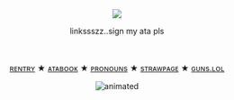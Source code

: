

　<p align="center">![](https://komarev.com/ghpvc/?username=2ft-high&label=✦&color=E593AD)</p>

<p align="center">
linkssszz..sign my ata pls

　<p align="center">[ʀᴇɴᴛʀʏ](https://rentry.co/flounde) ★ [ᴀᴛᴀʙᴏᴏᴋ](https://floortub.atabook.org/) ★ [ᴘʀᴏɴᴏᴜɴs](https://pronouns.cc/@2ft-high) ★ [sᴛʀᴀᴡᴘᴀɢᴇ](https://2ft-high.straw.page/) ★ [ɢᴜɴs.ʟᴏʟ](https://guns.lol/2ft_high)</p> 


<p align="center">
  <img src="https://yokai.crd.co/assets/images/gallery25/ef57d23e.gif?v=b4df531c" alt="animated" />
</p>
